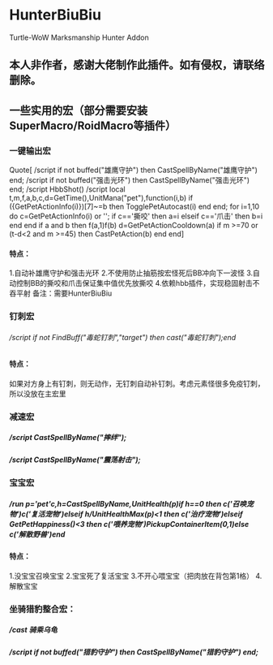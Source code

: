 # HunterBiuBiu
Turtle-WoW Marksmanship Hunter Addon

## 本人非作者，感谢大佬制作此插件。如有侵权，请联络删除。

## 一些实用的宏（部分需要安装SuperMacro/RoidMacro等插件）

### 一键输出宏

Quote[
/script if not buffed("雄鹰守护") then CastSpellByName("雄鹰守护") end;
/script if not buffed("强击光环") then CastSpellByName("强击光环") end;
/script HbbShot()
/script local t,m,f,a,b,c,d=GetTime(),UnitMana("pet"),function(i,b) if ({GetPetActionInfo(i)})[7]~=b then TogglePetAutocast(i) end end; for i=1,10 do c=GetPetActionInfo(i) or ''; if c=='撕咬' then a=i elseif c=='爪击' then b=i end end if a and b then f(a,1)f(b) d=GetPetActionCooldown(a) if m >=70 or (t-d<2 and m >=45) then CastPetAction(b) end end]


#### 特点：
1.自动补雄鹰守护和强击光环
2.不使用防止抽筋按宏怪死后BB冲向下一波怪
3.自动控制BB的撕咬和爪击保证集中值优先放撕咬
4.依赖hbb插件，实现稳固射击不吞平射
备注：需要HunterBiuBiu


### 钉刺宏

###### /script if not FindBuff("毒蛇钉刺","target") then cast("毒蛇钉刺");end

#### 特点：
如果对方身上有钉刺，则无动作，无钉刺自动补钉刺。考虑元素怪很多免疫钉刺，所以没放在主宏里

### 减速宏

##### /script CastSpellByName("摔绊"); 
##### /script CastSpellByName("震荡射击"); 

### 宝宝宏

##### /run p='pet'c,h=CastSpellByName,UnitHealth(p)if h==0 then c('召唤宠物')c('复活宠物')elseif h/UnitHealthMax(p)<1 then c('治疗宠物')elseif GetPetHappiness()<3 then c('喂养宠物')PickupContainerItem(0,1)else c('解散野兽')end 

#### 特点：
1.没宝宝召唤宝宝
2.宝宝死了复活宝宝
3.不开心喂宝宝（把肉放在背包第1格）
4.解散宝宝

### 坐骑猎豹整合宏：

##### /cast 骑乘乌龟
##### /script if not buffed("猎豹守护") then CastSpellByName("猎豹守护") end;
